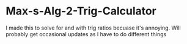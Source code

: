 # Max-s-Alg-2-Trig-Calculator
I made this to solve for and with trig ratios becuase it's annoying. Will probably get occasional updates as I have to do different things

